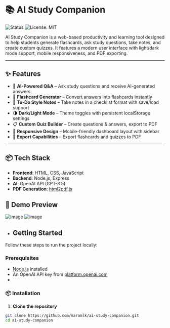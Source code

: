 # 📚 AI Study Companion

![Status](https://img.shields.io/badge/status-in--progress-yellow) ![License: MIT](https://img.shields.io/badge/license-MIT-blue)

AI Study Companion is a web-based productivity and learning tool designed to help students generate flashcards, ask study questions, take notes, and create custom quizzes. It features a modern user interface with light/dark mode support, mobile responsiveness, and PDF exporting.

---

## ✨ Features

- 🤖 **AI-Powered Q&A** – Ask study questions and receive AI-generated answers
- 🧠 **Flashcard Generator** – Convert answers into flashcards instantly
- 📝 **To-Do Style Notes** – Take notes in a checklist format with save/load support
- 🌗 **Dark/Light Mode** – Theme toggles with persistent localStorage settings
- 📋 **Custom Quiz Builder** – Create questions & answers, export to PDF
- 📱 **Responsive Design** – Mobile-friendly dashboard layout with sidebar
- 📄 **Export Capabilities** – Export flashcards and quizzes to PDF

---

## 📦 Tech Stack

- **Frontend**: HTML, CSS, JavaScript
- **Backend**: Node.js, Express
- **AI**: OpenAI API (GPT-3.5)
- **PDF Generation**: [html2pdf.js](https://www.npmjs.com/package/html2pdf.js)
  
## 📸 Demo Preview
![image](https://github.com/user-attachments/assets/380e70c1-8d77-421a-840e-21cfa86fd63b)
![image](https://github.com/user-attachments/assets/2710282a-e879-434b-a17f-f2c45ddbb1b1)


- ## Getting Started
Follow these steps to run the project locally:
### Prerequisites
- [Node.js](https://nodejs.org/) installed
- An OpenAI API key from [platform.openai.com](https://platform.openai.com/account/api-keys)
- 
### 📦 Installation
1. **Clone the repository**
```bash
git clone https://github.com/maramlk/ai-study-companion.git
cd ai-study-companion
